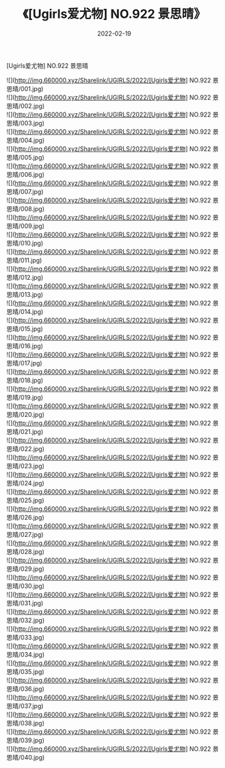 ﻿---
layout: post
title:  《[Ugirls爱尤物] NO.922 景思晴》
date:   2022-02-19
img: http://img.660000.xyz/Sharelink/UGIRLS/2022/[Ugirls爱尤物] NO.922 景思晴/000.jpg
categories: [美女, 清纯, 唯美]
---

[Ugirls爱尤物] NO.922 景思晴

 ![](http://img.660000.xyz/Sharelink/UGIRLS/2022/[Ugirls爱尤物] NO.922 景思晴/001.jpg) <br>![](http://img.660000.xyz/Sharelink/UGIRLS/2022/[Ugirls爱尤物] NO.922 景思晴/002.jpg) <br>![](http://img.660000.xyz/Sharelink/UGIRLS/2022/[Ugirls爱尤物] NO.922 景思晴/003.jpg) <br>![](http://img.660000.xyz/Sharelink/UGIRLS/2022/[Ugirls爱尤物] NO.922 景思晴/004.jpg) <br>![](http://img.660000.xyz/Sharelink/UGIRLS/2022/[Ugirls爱尤物] NO.922 景思晴/005.jpg) <br>![](http://img.660000.xyz/Sharelink/UGIRLS/2022/[Ugirls爱尤物] NO.922 景思晴/006.jpg) <br>![](http://img.660000.xyz/Sharelink/UGIRLS/2022/[Ugirls爱尤物] NO.922 景思晴/007.jpg) <br>![](http://img.660000.xyz/Sharelink/UGIRLS/2022/[Ugirls爱尤物] NO.922 景思晴/008.jpg) <br>![](http://img.660000.xyz/Sharelink/UGIRLS/2022/[Ugirls爱尤物] NO.922 景思晴/009.jpg) <br>![](http://img.660000.xyz/Sharelink/UGIRLS/2022/[Ugirls爱尤物] NO.922 景思晴/010.jpg) <br>![](http://img.660000.xyz/Sharelink/UGIRLS/2022/[Ugirls爱尤物] NO.922 景思晴/011.jpg) <br>![](http://img.660000.xyz/Sharelink/UGIRLS/2022/[Ugirls爱尤物] NO.922 景思晴/012.jpg) <br>![](http://img.660000.xyz/Sharelink/UGIRLS/2022/[Ugirls爱尤物] NO.922 景思晴/013.jpg) <br>![](http://img.660000.xyz/Sharelink/UGIRLS/2022/[Ugirls爱尤物] NO.922 景思晴/014.jpg) <br>![](http://img.660000.xyz/Sharelink/UGIRLS/2022/[Ugirls爱尤物] NO.922 景思晴/015.jpg) <br>![](http://img.660000.xyz/Sharelink/UGIRLS/2022/[Ugirls爱尤物] NO.922 景思晴/016.jpg) <br>![](http://img.660000.xyz/Sharelink/UGIRLS/2022/[Ugirls爱尤物] NO.922 景思晴/017.jpg) <br>![](http://img.660000.xyz/Sharelink/UGIRLS/2022/[Ugirls爱尤物] NO.922 景思晴/018.jpg) <br>![](http://img.660000.xyz/Sharelink/UGIRLS/2022/[Ugirls爱尤物] NO.922 景思晴/019.jpg) <br>![](http://img.660000.xyz/Sharelink/UGIRLS/2022/[Ugirls爱尤物] NO.922 景思晴/020.jpg) <br>![](http://img.660000.xyz/Sharelink/UGIRLS/2022/[Ugirls爱尤物] NO.922 景思晴/021.jpg) <br>![](http://img.660000.xyz/Sharelink/UGIRLS/2022/[Ugirls爱尤物] NO.922 景思晴/022.jpg) <br>![](http://img.660000.xyz/Sharelink/UGIRLS/2022/[Ugirls爱尤物] NO.922 景思晴/023.jpg) <br>![](http://img.660000.xyz/Sharelink/UGIRLS/2022/[Ugirls爱尤物] NO.922 景思晴/024.jpg) <br>![](http://img.660000.xyz/Sharelink/UGIRLS/2022/[Ugirls爱尤物] NO.922 景思晴/025.jpg) <br>![](http://img.660000.xyz/Sharelink/UGIRLS/2022/[Ugirls爱尤物] NO.922 景思晴/026.jpg) <br>![](http://img.660000.xyz/Sharelink/UGIRLS/2022/[Ugirls爱尤物] NO.922 景思晴/027.jpg) <br>![](http://img.660000.xyz/Sharelink/UGIRLS/2022/[Ugirls爱尤物] NO.922 景思晴/028.jpg) <br>![](http://img.660000.xyz/Sharelink/UGIRLS/2022/[Ugirls爱尤物] NO.922 景思晴/029.jpg) <br>![](http://img.660000.xyz/Sharelink/UGIRLS/2022/[Ugirls爱尤物] NO.922 景思晴/030.jpg) <br>![](http://img.660000.xyz/Sharelink/UGIRLS/2022/[Ugirls爱尤物] NO.922 景思晴/031.jpg) <br>![](http://img.660000.xyz/Sharelink/UGIRLS/2022/[Ugirls爱尤物] NO.922 景思晴/032.jpg) <br>![](http://img.660000.xyz/Sharelink/UGIRLS/2022/[Ugirls爱尤物] NO.922 景思晴/033.jpg) <br>![](http://img.660000.xyz/Sharelink/UGIRLS/2022/[Ugirls爱尤物] NO.922 景思晴/034.jpg) <br>![](http://img.660000.xyz/Sharelink/UGIRLS/2022/[Ugirls爱尤物] NO.922 景思晴/035.jpg) <br>![](http://img.660000.xyz/Sharelink/UGIRLS/2022/[Ugirls爱尤物] NO.922 景思晴/036.jpg) <br>![](http://img.660000.xyz/Sharelink/UGIRLS/2022/[Ugirls爱尤物] NO.922 景思晴/037.jpg) <br>![](http://img.660000.xyz/Sharelink/UGIRLS/2022/[Ugirls爱尤物] NO.922 景思晴/038.jpg) <br>![](http://img.660000.xyz/Sharelink/UGIRLS/2022/[Ugirls爱尤物] NO.922 景思晴/039.jpg) <br>![](http://img.660000.xyz/Sharelink/UGIRLS/2022/[Ugirls爱尤物] NO.922 景思晴/040.jpg) <br>